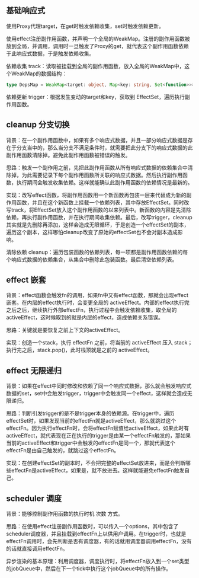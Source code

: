 ## 基础响应式

使用Proxy代理target，在get时触发依赖收集，set时触发依赖更新。

使用effect注册副作用函数，并声明一个全局的WeakMap。注册的副作用函数被放到全局，并调用，调用时一旦触发了Proxy的get，就代表这个副作用函数依赖于此响应式数据，于是触发依赖收集。

依赖收集 track：读取被挂载到全局的副作用函数，放入全局的WeakMap中，这个WeakMap的数据结构：
```ts
type DepsMap = WeakMap<target: object, Map<key: string, Set<function>>>
```

依赖更新 trigger：根据发生变动的target和key，获取到 EffectSet，遍历执行副作用函数。

## cleanup 分支切换

背景：在一个副作用函数中，如果有多个响应式数据，并且一部分响应式数据是存在于分支当中的，那么当分支不满足条件时，就需要把此分支下的响应式数据的此副作用函数清除掉。避免此副作用函数被错误的触发。

思路：触发一个副作用之前，先把此副作用函数从所有响应式数据的依赖集合中清除掉，为此需要记录下每个副作用函数所关联的响应式数据。然后执行副作用函数，执行期间会触发收集依赖。这样就能确认此副作用函数的依赖情况是最新的。

实现：改写effect函数，将副作用函数用一个新函数再包装一层来代替成为新的副作用函数，并且在这个新函数上挂载一个依赖列表，其中存放EffectSet。同时改写track，将EffectSet放入这个副作用函数的以来列表中。新函数的内容是先清除依赖，再执行副作用函数，并在执行期间收集依赖。最后，改写trigger，cleanup其实就是先删除再添加，这样会造成无限循环，于是创造一个effectSet的副本，遍历这个副本，这样哪怕cleanup改变了原始的effectSet也不会对副本造成影响。

清除依赖 cleanup：遍历包装函数的依赖列表，每一项都是副作用函数依赖的每个响应式数据的依赖集合，从集合中删除此包装函数。最后清空依赖列表。

## effect 嵌套

背景：effect函数会触发fn的调用，如果fn中又有effect函数，那就会出现effect 嵌套。在内层的effect执行时，会变更全局的 activeEffect。内部的effect执行完之后之后，继续执行外部effectFn，执行过程中会触发依赖收集，取全局的activeEffect，这时候取到的就是内层的effect，造成依赖关系错误。

思路：关键就是要恢复之前上下文的activeEffect。

实现：创造一个stack，执行 effectFn 之前，将当前的 activeEffect 压入 stack；执行完之后，stack.pop()，此时栈顶就是之前的 activeEffect。

## effect 无限递归

背景：如果在effect中同时修改和依赖了同一个响应式数据，那么就会触发响应式数据的set，set中会触发trigger，trigger中会触发同一个effect，这样就会造成无限递归。

思路：判断引发trigger的是不是trigger本身的依赖源。在trigger中，遍历effectSet时，如果发现当前的effectFn就是activeEffect，那么就跳过这个effectFn。因为执行effectFn时，会将effectFn赋值给activeEffect，如果此时有activeEffect，就代表现在正在执行的trigger是由某一个effectFn触发的，那如果当前的activeEffect和trigger中会触发的effectFn是同一个，那就代表这个effectFn是由自己触发的，就跳过这个effectFn。

实现：在创建effectSet的副本时，不会把完整的effectSet放进来，而是会判断哪些effectFn是activeEffect，如果是，就不放进去。这样就能避免effectFn触发自己。

## scheduler 调度

背景：能够控制副作用函数的执行时机 次数 方式。

思路：在使用effect注册副作用函数时，可以传入一个options，其中包含了scheduler调度器，并且挂载到effectFn上以供用户调用。在trigger时，也就是effectFn调用时，会先判断是否有调度器，有的话就用调度器调用effectFn，没有的话就直接调用effectFn。

异步渲染的基本原理：利用调度器，调度执行时，将effectFn放入到一个set类型的jobQueue中，然后在下一个tick中执行这个jobQueue中的所有操作。